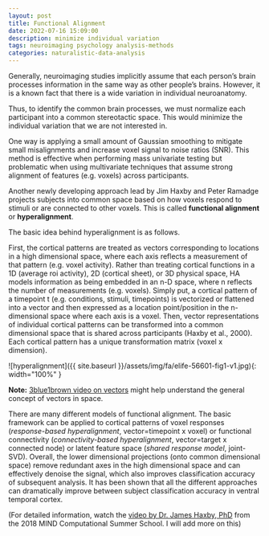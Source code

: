 ```yaml
---
layout: post
title: Functional Alignment
date: 2022-07-16 15:09:00
description: minimize individual variation
tags: neuroimaging psychology analysis-methods
categories: naturalistic-data-analysis
---
```



Generally, neuroimaging studies implicitly assume that each person’s brain processes information in the same way as other people’s brains. However, it is a known fact that there is a wide variation in individual neuroanatomy. 

Thus, to identify the common brain processes, we must normalize each participant into a common stereotactic space. This would minimize the individual variation that we are not interested in.

One way is applying a small amount of Gaussian smoothing to mitigate small misalignments and increase voxel signal to noise ratios (SNR). This method is effective when performing mass univariate testing but problematic when using multivariate techniques that assume strong alignment of features (e.g. voxels) across participants.

Another newly developing approach lead by Jim Haxby and Peter Ramadge projects subjects into common space based on how voxels respond to stimuli or are connected to other voxels. This is called **functional alignment** or **hyperalignment**.

The basic idea behind hyperalignment is as follows.

First, the cortical patterns are treated as vectors corresponding to locations in a high dimensional space, where each axis reflects a measurement of that pattern (e.g. voxel activity). Rather than treating cortical functions in a 1D (average roi activity), 2D (cortical sheet), or 3D physical space, HA models information as being embedded in an n-D space, where n reflects the number of measurements (e.g. voxels). Simply put, a cortical pattern of a timepoint t (e.g. conditions, stimuli, timepoints) is vectorized or flattened into a vector and then expressed as a location point/position in the n-dimensional space where each axis is a voxel. 
Then, vector representations of individual cortical patterns can be transformed into a common dimensional space that is shared across participants (Haxby et al., 2000). Each cortical pattern has a unique transformation matrix (voxel x dimension). 

![hyperalignment]({{ site.baseurl }}/assets/img/fa/elife-56601-fig1-v1.jpg){: width="100%" }

**Note:** [3blue1brown video on vectors](https://youtu.be/fNk_zzaMoSs) might help understand the general concept of vectors in space.


There are many different models of functional alignment. The basic framework can be applied to cortical patterns of voxel responses (*response-based hyperalignment*, vector=timepoint x voxel) or functional connectivity (*connectivity-based hyperalignment*, vector=target x connected node) or latent feature space (*shared response model*, joint-SVD).
Overall, the lower dimensional projections (onto common dimensional space) remove redundant axes in the high dimensional space and can effectively denoise the signal, which also improves classification accuracy of subsequent analysis. It has been shown that all the different approaches can dramatically improve between subject classification accuracy in ventral temporal cortex.

(For detailed information, watch the [video by Dr. James Haxby, PhD](https://youtu.be/QX7sNaLyxdo) from the 2018 MIND Computational Summer School. I will add more on this) 

